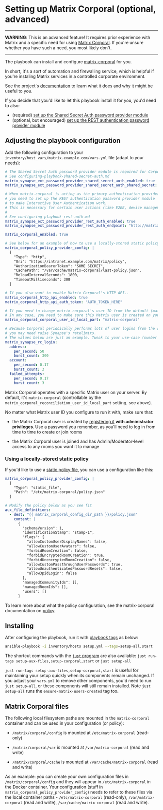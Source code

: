 # Setting up Matrix Corporal (optional, advanced)

-------------------------------------

**WARNING**: This is an advanced feature! It requires prior experience with Matrix and a specific need for using [Matrix Corporal](https://github.com/devture/matrix-corporal). If you're unsure whether you have such a need, you most likely don't.

-------------------------------------

The playbook can install and configure [matrix-corporal](https://github.com/devture/matrix-corporal) for you.

In short, it's a sort of automation and firewalling service, which is helpful if you're instaling Matrix services in a controlled corporate environment.

See the project's [documentation](https://github.com/devture/matrix-corporal/blob/main/README.md) to learn what it does and why it might be useful to you.

If you decide that you'd like to let this playbook install it for you, you'd need to also:
- (required) [set up the Shared Secret Auth password provider module](configuring-playbook-shared-secret-auth.md)
- (optional, but encouraged) [set up the REST authentication password provider module](configuring-playbook-rest-auth.md)

## Adjusting the playbook configuration

Add the following configuration to your `inventory/host_vars/matrix.example.com/vars.yml` file (adapt to your needs):

```yaml
# The Shared Secret Auth password provider module is required for Corporal to work.
# See configuring-playbook-shared-secret-auth.md
matrix_synapse_ext_password_provider_shared_secret_auth_enabled: true
matrix_synapse_ext_password_provider_shared_secret_auth_shared_secret: YOUR_SHARED_SECRET_GOES_HERE

# When matrix-corporal is acting as the primary authentication provider,
# you need to set up the REST authentication password provider module
# to make Interactive User Authentication work.
# This is necessary for certain user actions (like E2EE, device management, etc).
#
# See configuring-playbook-rest-auth.md
matrix_synapse_ext_password_provider_rest_auth_enabled: true
matrix_synapse_ext_password_provider_rest_auth_endpoint: "http://matrix-corporal:41080/_matrix/corporal"

matrix_corporal_enabled: true

# See below for an example of how to use a locally-stored static policy
matrix_corporal_policy_provider_config: |
  {
    "Type": "http",
    "Uri": "https://intranet.example.com/matrix/policy",
    "AuthorizationBearerToken": "SOME_SECRET",
    "CachePath": "/var/cache/matrix-corporal/last-policy.json",
    "ReloadIntervalSeconds": 1800,
    "TimeoutMilliseconds": 300
  }

# If you also want to enable Matrix Corporal's HTTP API..
matrix_corporal_http_api_enabled: true
matrix_corporal_http_api_auth_token: "AUTH_TOKEN_HERE"

# If you need to change matrix-corporal's user ID from the default (matrix-corporal).
# In any case, you need to make sure this Matrix user is created on your server.
matrix_corporal_corporal_user_id_local_part: "matrix-corporal"

# Because Corporal peridoically performs lots of user logins from the same IP,
# you may need raise Synapse's ratelimits.
# The values below are just an example. Tweak to your use-case (number of users, etc.)
matrix_synapse_rc_login:
  address:
    per_second: 50
    burst_count: 300
  account:
    per_second: 0.17
    burst_count: 3
  failed_attempts:
    per_second: 0.17
    burst_count: 3
```

Matrix Corporal operates with a specific Matrix user on your server. By default, it's `matrix-corporal` (controllable by the `matrix_corporal_reconciliation_user_id_local_part` setting, see above).

No matter what Matrix user ID you configure to run it with, make sure that:

- the Matrix Corporal user is created by [registering it](registering-users.md) **with administrator privileges**. Use a password you remember, as you'll need to log in from time to time to create or join rooms

- the Matrix Corporal user is joined and has Admin/Moderator-level access to any rooms you want it to manage

### Using a locally-stored static policy

If you'd like to use a [static policy file](https://github.com/devture/matrix-corporal/blob/master/docs/policy-providers.md#static-file-pull-style-policy-provider), you can use a configuration like this:

```yaml
matrix_corporal_policy_provider_config: |
  {
    "Type": "static_file",
    "Path": "/etc/matrix-corporal/policy.json"
  }

# Modify the policy below as you see fit
aux_file_definitions:
  - dest: "{{ matrix_corporal_config_dir_path }}/policy.json"
    content: |
      {
        "schemaVersion": 1,
        "identificationStamp": "stamp-1",
        "flags": {
          "allowCustomUserDisplayNames": false,
          "allowCustomUserAvatars": false,
          "forbidRoomCreation": false,
          "forbidEncryptedRoomCreation": true,
          "forbidUnencryptedRoomCreation": false,
          "allowCustomPassthroughUserPasswords": true,
          "allowUnauthenticatedPasswordResets": false,
          "allow3pidLogin": false
        },
        "managedCommunityIds": [],
        "managedRoomIds": [],
        "users": []
      }
```

To learn more about what the policy configuration, see the matrix-corporal documentation on [policy](https://github.com/devture/matrix-corporal/blob/master/docs/policy.md).

## Installing

After configuring the playbook, run it with [playbook tags](playbook-tags.md) as below:

<!-- NOTE: let this conservative command run (instead of install-all) to make it clear that failure of the command means something is clearly broken. -->
```sh
ansible-playbook -i inventory/hosts setup.yml --tags=setup-all,start
```

The shortcut commands with the [`just` program](just.md) are also available: `just run-tags setup-aux-files,setup-corporal,start` or `just setup-all`

`just run-tags setup-aux-files,setup-corporal,start` is useful for maintaining your setup quickly when its components remain unchanged. If you adjust your `vars.yml` to remove other components, you'd need to run `just setup-all`, or these components will still remain installed. Note `just setup-all` runs the `ensure-matrix-users-created` tag too.

## Matrix Corporal files

The following local filesystem paths are mounted in the `matrix-corporal` container and can be used in your configuration (or policy):

- `/matrix/corporal/config` is mounted at `/etc/matrix-corporal` (read-only)

- `/matrix/corporal/var` is mounted at `/var/matrix-corporal` (read and write)

- `/matrix/corporal/cache` is mounted at `/var/cache/matrix-corporal` (read and write)

As an example: you can create your own configuration files in `/matrix/corporal/config` and they will appear in `/etc/matrix-corporal` in the Docker container. Your configuration (stuff in `matrix_corporal_policy_provider_config`) needs to refer to these files via the local container paths - `/etc/matrix-corporal` (read-only), `/var/matrix-corporal` (read and write), `/var/cache/matrix-corporal` (read and write).
